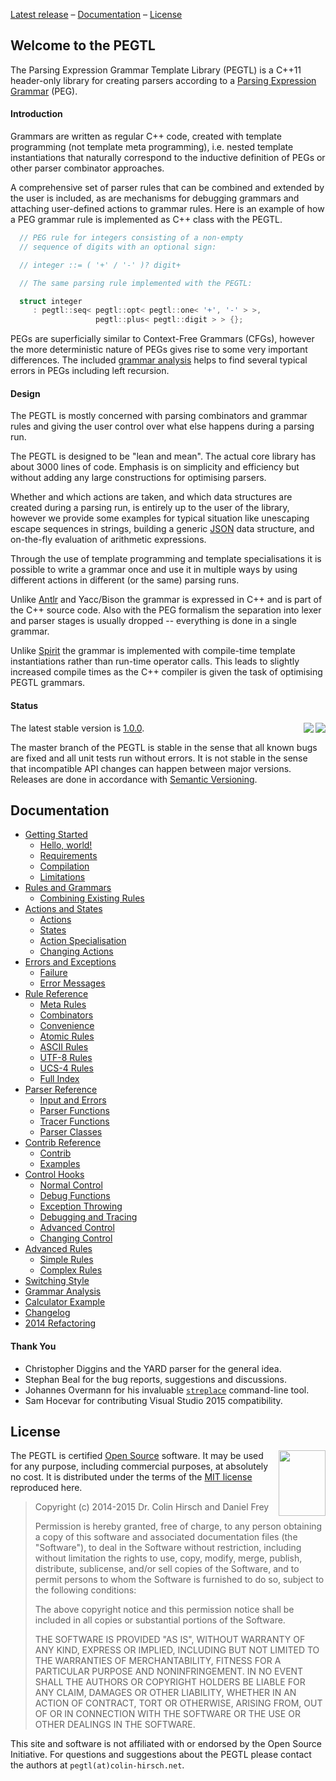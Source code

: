 [Latest release](https://github.com/ColinH/PEGTL/releases/latest) – [Documentation](#documentation) – [License](#license)

## Welcome to the PEGTL

The Parsing Expression Grammar Template Library (PEGTL) is a C++11 header-only library for creating parsers according to a [Parsing Expression Grammar](http://en.wikipedia.org/wiki/Parsing_expression_grammar) (PEG).

#### Introduction

Grammars are written as regular C++ code, created with template programming (not template meta programming), i.e. nested template instantiations that naturally correspond to the inductive definition of PEGs or other parser combinator approaches.

A comprehensive set of parser rules that can be combined and extended by the user is included, as are mechanisms for debugging grammars and attaching user-defined actions to grammar rules.
Here is an example of how a PEG grammar rule is implemented as C++ class with the PEGTL.

```c++
  // PEG rule for integers consisting of a non-empty
  // sequence of digits with an optional sign:

  // integer ::= ( '+' / '-' )? digit+

  // The same parsing rule implemented with the PEGTL:

  struct integer
     : pegtl::seq< pegtl::opt< pegtl::one< '+', '-' > >,
                   pegtl::plus< pegtl::digit > > {};
```

PEGs are superficially similar to Context-Free Grammars (CFGs), however the more deterministic nature of PEGs gives rise to some very important differences.
The included [grammar analysis](https://github.com/ColinH/PEGTL/wiki/Grammar-Analysis) helps to find several typical errors in PEGs including left recursion.

#### Design

The PEGTL is mostly concerned with parsing combinators and grammar rules and giving the user control over what else happens during a parsing run.

The PEGTL is designed to be "lean and mean".
The actual core library has about 3000 lines of code.
Emphasis is on simplicity and efficiency but without adding any large constructions for optimising parsers.

Whether and which actions are taken, and which data structures are created during a parsing run, is entirely up to the user of the library, however we provide some examples for typical situation like unescaping escape sequences in strings, building a generic [JSON](http://www.json.org/) data structure, and on-the-fly evaluation of arithmetic expressions.

Through the use of template programming and template specialisations it is possible to write a grammar once and use it in multiple ways by using different actions in different (or the same) parsing runs.

Unlike [Antlr](http://www.antlr.org/) and Yacc/Bison the grammar is expressed in C++ and is part of the C++ source code.
Also with the PEG formalism the separation into lexer and parser stages is usually dropped -- everything is done in a single grammar.

Unlike [Spirit](http://boost-spirit.com/) the grammar is implemented with compile-time template instantiations rather than run-time operator calls.
This leads to slightly increased compile times as the C++ compiler is given the task of optimising PEGTL grammars.

#### Status

<a href="https://github.com/ColinH/PEGTL/issues"><img align="right" src="https://img.shields.io/github/issues/ColinH/PEGTL.svg"></a>

<a href="https://travis-ci.org/ColinH/PEGTL"><img align="right" src="https://travis-ci.org/ColinH/PEGTL.svg"></a>

The latest stable version is [1.0.0](https://github.com/ColinH/PEGTL/releases/latest).

The master branch of the PEGTL is stable in the sense that all known bugs are fixed and all unit tests run without errors. It is not stable in the sense that incompatible API changes can happen between major versions.
Releases are done in accordance with [Semantic Versioning](http://semver.org/).

## Documentation

* [Getting Started](https://github.com/ColinH/PEGTL/wiki/Getting-Started)
  * [Hello, world!](https://github.com/ColinH/PEGTL/wiki/Getting-Started#hello-world)
  * [Requirements](https://github.com/ColinH/PEGTL/wiki/Getting-Started#requirements)
  * [Compilation](https://github.com/ColinH/PEGTL/wiki/Getting-Started#compilation)
  * [Limitations](https://github.com/ColinH/PEGTL/wiki/Getting-Started#limitations)
* [Rules and Grammars](https://github.com/ColinH/PEGTL/wiki/Rules-and-Grammars)
  * [Combining Existing Rules](https://github.com/ColinH/PEGTL/wiki/Rules-and-Grammars#combining-existing-rules)
* [Actions and States](https://github.com/ColinH/PEGTL/wiki/Actions-and-States)
  * [Actions](https://github.com/ColinH/PEGTL/wiki/Actions-and-States#actions)
  * [States](https://github.com/ColinH/PEGTL/wiki/Actions-and-States#states)
  * [Action Specialisation](https://github.com/ColinH/PEGTL/wiki/Actions-and-States#action-specialisation)
  * [Changing Actions](https://github.com/ColinH/PEGTL/wiki/Actions-and-States#changing-actions)
* [Errors and Exceptions](https://github.com/ColinH/PEGTL/wiki/Errors-and-Exceptions)
  * [Failure](https://github.com/ColinH/PEGTL/wiki/Errors-and-Exceptions#failure)
  * [Error Messages](https://github.com/ColinH/PEGTL/wiki/Errors-and-Exceptions#error-messages)
* [Rule Reference](https://github.com/ColinH/PEGTL/wiki/Rule-Reference)
  * [Meta Rules](https://github.com/ColinH/PEGTL/wiki/Rule-Reference#meta-rules)
  * [Combinators](https://github.com/ColinH/PEGTL/wiki/Rule-Reference#combinators)
  * [Convenience](https://github.com/ColinH/PEGTL/wiki/Rule-Reference#convenience)
  * [Atomic Rules](https://github.com/ColinH/PEGTL/wiki/Rule-Reference#atomic-rules)
  * [ASCII Rules](https://github.com/ColinH/PEGTL/wiki/Rule-Reference#ascii-rules)
  * [UTF-8 Rules](https://github.com/ColinH/PEGTL/wiki/Rule-Reference#utf-8-rules)
  * [UCS-4 Rules](https://github.com/ColinH/PEGTL/wiki/Rule-Reference#ucs-4-rules)
  * [Full Index](https://github.com/ColinH/PEGTL/wiki/Rule-Reference#full-index)
* [Parser Reference](https://github.com/ColinH/PEGTL/wiki/Parser-Reference)
  * [Input and Errors](https://github.com/ColinH/PEGTL/wiki/Parser-Reference#input-and-errors)
  * [Parser Functions](https://github.com/ColinH/PEGTL/wiki/Parser-Reference#parser-functions)
  * [Tracer Functions](https://github.com/ColinH/PEGTL/wiki/Parser-Reference#tracer-functions)
  * [Parser Classes](https://github.com/ColinH/PEGTL/wiki/Parser-Reference#parser-classes)
* [Contrib Reference](https://github.com/ColinH/PEGTL/wiki/Contrib-Reference)
  * [Contrib](https://github.com/ColinH/PEGTL/wiki/Contrib-Reference#contrib)
  * [Examples](https://github.com/ColinH/PEGTL/wiki/Contrib-Reference#examples)
* [Control Hooks](https://github.com/ColinH/PEGTL/wiki/Control-Hooks)
  * [Normal Control](https://github.com/ColinH/PEGTL/wiki/Control-Hooks#normal-control)
  * [Debug Functions](https://github.com/ColinH/PEGTL/wiki/Control-Hooks#debug-functions)
  * [Exception Throwing](https://github.com/ColinH/PEGTL/wiki/Control-Hooks#exception-throwing)
  * [Debugging and Tracing](https://github.com/ColinH/PEGTL/wiki/Control-Hooks#debugging-and-tracing)
  * [Advanced Control](https://github.com/ColinH/PEGTL/wiki/Control-Hooks#advanced-control)
  * [Changing Control](https://github.com/ColinH/PEGTL/wiki/Control-Hooks#changing-control)
* [Advanced Rules](https://github.com/ColinH/PEGTL/wiki/Advanced-Rules)
  * [Simple Rules](https://github.com/ColinH/PEGTL/wiki/Advanced-Rules#simple-rules)
  * [Complex Rules](https://github.com/ColinH/PEGTL/wiki/Advanced-Rules#complex-rules)
* [Switching Style](https://github.com/ColinH/PEGTL/wiki/Switching-Style)
* [Grammar Analysis](https://github.com/ColinH/PEGTL/wiki/Grammar-Analysis)
* [Calculator Example](https://github.com/ColinH/PEGTL/wiki/Calculator-Example)
* [Changelog](https://github.com/ColinH/PEGTL/wiki/Changelog)
* [2014 Refactoring](https://github.com/ColinH/PEGTL/wiki/2014-Refactoring)

#### Thank You

* Christopher Diggins and the YARD parser for the general idea.
* Stephan Beal for the bug reports, suggestions and discussions.
* Johannes Overmann for his invaluable [`streplace`](https://code.google.com/p/streplace/) command-line tool.
* Sam Hocevar for contributing Visual Studio 2015 compatibility.

## License

<a href="http://www.opensource.org/"><img height="105" width="75" align="right" src="http://wiki.opensource.org/bin/download/OSI+Operations/Marketing+%26+Promotional+Collateral/OSI_certified_logo_vector.svg"></a>

The PEGTL is certified [Open Source](http://www.opensource.org/docs/definition.html) software. It may be used for any purpose, including commercial purposes, at absolutely no cost. It is distributed under the terms of the [MIT license](http://www.opensource.org/licenses/mit-license.html) reproduced here.

> Copyright (c) 2014-2015 Dr. Colin Hirsch and Daniel Frey
>
> Permission is hereby granted, free of charge, to any person obtaining a copy of this software and associated documentation files (the "Software"), to deal in the Software without restriction, including without limitation the rights to use, copy, modify, merge, publish, distribute, sublicense, and/or sell copies of the Software, and to permit persons to whom the Software is furnished to do so, subject to the following conditions:
>
> The above copyright notice and this permission notice shall be included in all copies or substantial portions of the Software.
>
> THE SOFTWARE IS PROVIDED "AS IS", WITHOUT WARRANTY OF ANY KIND, EXPRESS OR IMPLIED, INCLUDING BUT NOT LIMITED TO THE WARRANTIES OF MERCHANTABILITY, FITNESS FOR A PARTICULAR PURPOSE AND NONINFRINGEMENT. IN NO EVENT SHALL THE AUTHORS OR COPYRIGHT HOLDERS BE LIABLE FOR ANY CLAIM, DAMAGES OR OTHER LIABILITY, WHETHER IN AN ACTION OF CONTRACT, TORT OR OTHERWISE, ARISING FROM, OUT OF OR IN CONNECTION WITH THE SOFTWARE OR THE USE OR OTHER DEALINGS IN THE SOFTWARE.

This site and software is not affiliated with or endorsed by the Open Source Initiative. For questions and suggestions about the PEGTL please contact the authors at `pegtl(at)colin-hirsch.net`.
